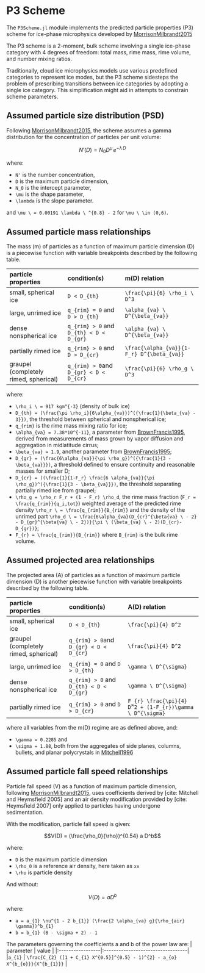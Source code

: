 # P3 Scheme

The `P3Scheme.jl` module implements the predicted particle properties
 (P3) scheme for ice-phase microphysics developed by [MorrisonMilbrandt2015](@cite)

The P3 scheme is a 2-moment, bulk scheme involving a
 single ice-phase category with 4 degrees of freedom: total mass,
 rime mass, rime volume, and number mixing ratios.

Traditionally, cloud ice microphysics models use various predefined
 categories to represent ice modes, but the P3 scheme sidesteps the
 problem of prescribing transitions between ice categories by adopting
 a single ice category. This simplification might
 aid in attempts to constrain scheme parameters.

## Assumed particle size distribution (PSD)

Following [MorrisonMilbrandt2015](@cite), the scheme assumes a
 gamma distribution for the concentration of particles per unit volume:

```math
N'(D) = N_{0} D^\mu \, e^{-\lambda \, D}
```

where:
 - ``N'`` is the number concentration,
 - ``D`` is the maximum particle dimension,
 - ``N_0`` is the intercept parameter,
 - ``\mu`` is the shape parameter,
 - ``\lambda`` is the slope parameter.

and ``\mu \ = 0.00191 \lambda \ ^{0.8} - 2`` for ``\mu \ \in (0,6)``.

## Assumed particle mass relationships

The mass (m) of particles as a function of maximum particle dimension (D)
 is a piecewise function with variable breakpoints described
 by the following table.

| particle properties |      condition(s)     |    m(D) relation      |
|:--------------------|:----------------------|:----------------------|
|small, spherical ice | ``D < D_{th}`` | ``\frac{\pi}{6} \rho_i \ D^3`` |
|large, unrimed ice   | ``q_{rim} = 0`` and ``D > D_{th}`` | ``\alpha_{va} \ D^{\beta_{va}}`` |
|dense nonspherical ice | ``q_{rim} > 0`` and ``D_{th} < D < D_{gr}`` | ``\alpha_{va} \ D^{\beta_{va}}`` |
|partially rimed ice | ``q_{rim} > 0`` and ``D > D_{cr}`` | ``\frac{\alpha_{va}}{1-F_r} D^{\beta_{va}}`` |
|graupel (completely rimed, spherical)| ``q_{rim} > 0``and ``D_{gr} < D < D_{cr}`` | ``\frac{\pi}{6} \rho_g \ D^3`` |

where:
 - ``\rho_i \ = 917 kgm^{-3}`` (density of bulk ice)
 - ``D_{th} = (\frac{\pi \rho_i}{6\alpha_{va}})^({\frac{1}{\beta_{va} - 3}})``,
  the threshold between spherical and nonspherical ice;
 - ``q_{rim}`` is the rime mass mixing ratio for ice;
 - ``\alpha_{va} = 7.38*10^{-11}``, a parameter from [BrownFrancis1995](@cite),
  derived from measurements of mass grown
  by vapor diffusion and aggregation in midlatitude cirrus;
 - ``\beta_{va} = 1.9``, another parameter from [BrownFrancis1995](@cite);
 - ``D_{gr} = (\frac{6\alpha_{va}}{\pi \rho_g})^({\frac{1}{3 - \beta_{va}}})``,
  a threshold defined to ensure continuity
  and reasonable masses for smaller D;
 - ``D_{cr} = ((\frac{1}{1-F_r} \frac{6 \alpha_{va}}{\pi \rho_g})^({\frac{1}{3 - \beta_{va}}})``,
  the threshold separating partially rimed ice from graupel;
 - ``\rho_g = \rho_r F_r + (1 - F_r) \rho_d``,
  the rime mass fraction (``F_r = \frac{q_{rim}}{q_i,tot}``)
  weighted average of the predicted rime density
  ``\rho_r \ = \frac{q_{rim}}{B_{rim}}``
  and the density of the unrimed part
  ``\rho_d \ = \frac{6\alpha_{va}(D_{cr}^{\beta{va} \ - 2} - D_{gr}^{\beta{va} \ - 2})}{\pi \ (\beta_{va} \ - 2)(D_{cr}-D_{gr})}``;
 - ``F_{r} = \frac{q_{rim}}{B_{rim}}`` where ``B_{rim}`` is the bulk rime volume.

## Assumed projected area relationships

The projected area (A) of particles as a function of maximum particle dimension (D)
 is another piecewise function with variable breakpoints described
 by the following table.

| particle properties |      condition(s)     |    A(D) relation      |
|:--------------------|:----------------------|:----------------------|
|small, spherical ice | ``D < D_{th}``        | ``\frac{\pi}{4} D^2`` |
|graupel (completely rimed, spherical)| ``q_{rim} > 0``and ``D_{gr} < D < D_{cr}`` | ``\frac{\pi}{4} D^2`` |
|large, unrimed ice   | ``q_{rim} = 0`` and ``D > D_{th}`` | ``\gamma \ D^{\sigma}`` |
|dense nonspherical ice | ``q_{rim} > 0`` and ``D_{th} < D < D_{gr}`` | ``\gamma \ D^{\sigma}`` |
|partially rimed ice | ``q_{rim} > 0`` and ``D > D_{cr}`` | ``F_{r} \frac{\pi}{4} D^2 + (1-F_{r})\gamma \ D^{\sigma}`` |

where all variables from the m(D) regime are as defined above, and:
 - ``\gamma = 0.2285`` and
 - ``\sigma = 1.88``, both from the aggregates of side planes, columns, bullets,
  and planar polycrystals in [Mitchell1996](@cite)

## Assumed particle fall speed relationships

Particle fall speed (V) as a function of maximum particle dimension,
 following [MorrisonMilbrandt2015](@cite), uses coefficients
 derived by [cite: Mitchell and Heymsfield 2005] and
 an air density modification provided by [cite: Heymsfield 2007] only applied to
 particles having undergone sedimentation.

With the modification, particle fall speed is given:

```math
V(D) = (\frac{\rho_0}{\rho})^{0.54} a D^b
```

where:
 - ``D`` is the maximum particle dimension
 - ``\rho_0`` is a reference air density, here taken as ``xx``
 - ``\rho`` is particle density

And without:

```math
V(D) = a D^b
```

where:
 - ``a = a_{1} \nu^{1 - 2 b_{1}} (\frac{2 \alpha_{va} g}{\rho_{air} \gamma})^b_{1}``
 - ``b = b_{1} (B - \sigma + 2) - 1``

The parameters governing the coefficients a and b of the power law are:
|    parameter     |              value                |
|:-----------------|:----------------------------------|
|``a_{1}``         | ``\frac{C_{2} ([1 + C_{1} X^{0.5}]^{0.5} - 1)^{2} - a_{o} X^{b_{o}}}{X^{b_{1}}}`` |